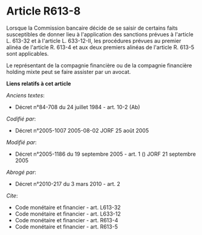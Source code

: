 # Article R613-8

Lorsque la Commission bancaire décide de se saisir de certains faits susceptibles de donner lieu à l'application des
sanctions prévues à l'article L. 613-32 et à l'article L. 633-12-II, les procédures prévues au premier alinéa de l'article R.
613-4 et aux deux premiers alinéas de l'article R. 613-5 sont applicables.

Le représentant de la compagnie financière ou de la compagnie financière holding mixte peut se faire assister par un avocat.

**Liens relatifs à cet article**

_Anciens textes_:

  - Décret n°84-708 du 24 juillet 1984 - art. 10-2 (Ab)

_Codifié par_:

  - Décret n°2005-1007 2005-08-02 JORF 25 août 2005

_Modifié par_:

  - Décret n°2005-1186 du 19 septembre 2005 - art. 1 () JORF 21 septembre 2005

_Abrogé par_:

  - Décret n°2010-217 du 3 mars 2010 - art. 2

_Cite_:

  - Code monétaire et financier - art. L613-32
  - Code monétaire et financier - art. L633-12
  - Code monétaire et financier - art. R613-4
  - Code monétaire et financier - art. R613-5

